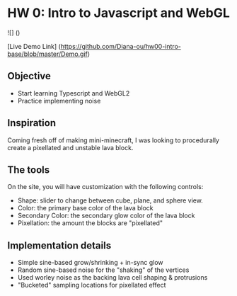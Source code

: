 # HW 0: Intro to Javascript and WebGL

![] ()

[Live Demo Link] (https://github.com/Diana-ou/hw00-intro-base/blob/master/Demo.gif)

## Objective
- Start learning Typescript and WebGL2
- Practice implementing noise

## Inspiration
Coming fresh off of making mini-minecraft, I was looking to procedurally create a pixellated and unstable lava block. 

## The tools 
On the site, you will have customization with the following controls: 
* Shape: slider to change between cube, plane, and sphere view.
* Color: the primary base color of the lava block 
* Secondary Color: the secondary glow color of the lava block
* Pixellation: the amount the blocks are "pixellated"

## Implementation details
* Simple sine-based grow/shrinking + in-sync glow
* Random sine-based noise for the "shaking" of the vertices 
* Used worley noise as the backing lava cell shaping & protrusions
* "Bucketed" sampling locations for pixellated effect
